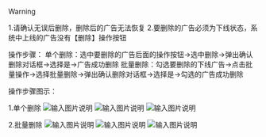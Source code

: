 Warning

1.请确认无误后删除，删除后的广告无法恢复
2.要删除的广告必须为下线状态，系统中上线的广告没有【删除】操作按钮

操作步骤：
单个删除：选中要删除的广告后面的操作按钮→选中删除→弹出确认删除对话框→选择是→广告成功删除
批量删除：勾选要删除的下线广告→点击批量操作→选择批量删除→弹出确认删除对话框→选择是→勾选的广告成功删除

操作步骤图示：

1.单个删除
![输入图片说明](https://images.gitee.com/uploads/images/2021/0425/153311_6524cb17_8867015.png "屏幕截图.png")
![输入图片说明](https://images.gitee.com/uploads/images/2021/0425/153517_bfa662fb_8867015.png "屏幕截图.png")
![输入图片说明](https://images.gitee.com/uploads/images/2021/0425/153733_03981a05_8867015.png "屏幕截图.png")

2.批量删除
![输入图片说明](https://images.gitee.com/uploads/images/2021/0425/154033_7ec1add4_8867015.png "屏幕截图.png")
![输入图片说明](https://images.gitee.com/uploads/images/2021/0425/154153_dc3b6061_8867015.png "屏幕截图.png")
![输入图片说明](https://images.gitee.com/uploads/images/2021/0425/154231_2d3715f2_8867015.png "屏幕截图.png")


